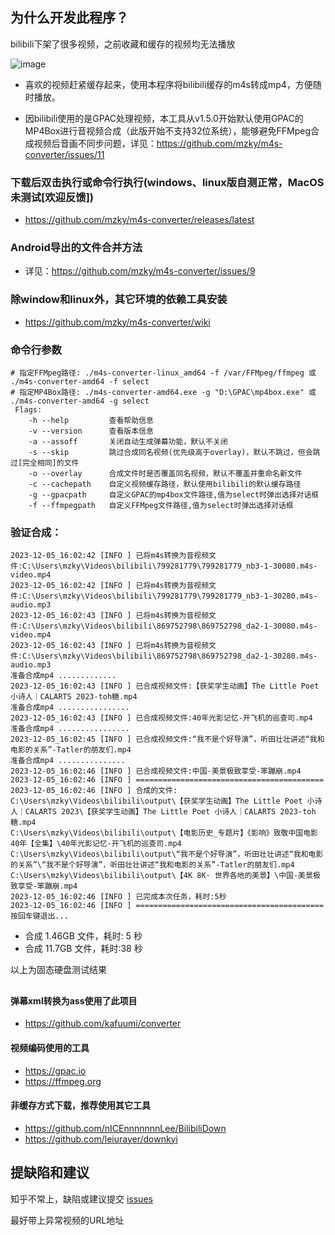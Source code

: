 ## 为什么开发此程序？
bilibili下架了很多视频，之前收藏和缓存的视频均无法播放

![image](https://github.com/mzky/m4s-converter/assets/13345233/ea8bc799-e47d-40ca-bde4-c47193f0e453)

- 喜欢的视频赶紧缓存起来，使用本程序将bilibili缓存的m4s转成mp4，方便随时播放。

- 因bilibili使用的是GPAC处理视频，本工具从v1.5.0开始默认使用GPAC的MP4Box进行音视频合成（此版开始不支持32位系统），能够避免FFMpeg合成视频后音画不同步问题，详见：https://github.com/mzky/m4s-converter/issues/11


### 下载后双击执行或命令行执行(windows、linux版自测正常，MacOS未测试[欢迎反馈])
- https://github.com/mzky/m4s-converter/releases/latest


### Android导出的文件合并方法 
- 详见：https://github.com/mzky/m4s-converter/issues/9


### 除window和linux外，其它环境的依赖工具安装
- https://github.com/mzky/m4s-converter/wiki


### 命令行参数
```
# 指定FFMpeg路径: ./m4s-converter-linux_amd64 -f /var/FFMpeg/ffmpeg 或 ./m4s-converter-amd64 -f select
# 指定MP4Box路径: ./m4s-converter-amd64.exe -g "D:\GPAC\mp4box.exe" 或 ./m4s-converter-amd64 -g select
 Flags: 
    -h --help         查看帮助信息
    -v --version      查看版本信息
    -a --assoff       关闭自动生成弹幕功能，默认不关闭
    -s --skip         跳过合成同名视频(优先级高于overlay)，默认不跳过，但会跳过[完全相同]的文件
    -o --overlay      合成文件时是否覆盖同名视频，默认不覆盖并重命名新文件
    -c --cachepath    自定义视频缓存路径，默认使用bilibili的默认缓存路径
    -g --gpacpath     自定义GPAC的mp4box文件路径,值为select时弹出选择对话框
    -f --ffmpegpath   自定义FFMpeg文件路径,值为select时弹出选择对话框
```


### 验证合成：
```
2023-12-05_16:02:42 [INFO ] 已将m4s转换为音视频文件:C:\Users\mzky\Videos\bilibili\799281779\799281779_nb3-1-30080.m4s-video.mp4
2023-12-05_16:02:42 [INFO ] 已将m4s转换为音视频文件:C:\Users\mzky\Videos\bilibili\799281779\799281779_nb3-1-30280.m4s-audio.mp3
2023-12-05_16:02:43 [INFO ] 已将m4s转换为音视频文件:C:\Users\mzky\Videos\bilibili\869752798\869752798_da2-1-30080.m4s-video.mp4
2023-12-05_16:02:43 [INFO ] 已将m4s转换为音视频文件:C:\Users\mzky\Videos\bilibili\869752798\869752798_da2-1-30280.m4s-audio.mp3
准备合成mp4 .............
2023-12-05_16:02:43 [INFO ] 已合成视频文件:【获奖学生动画】The Little Poet 小诗人｜CALARTS 2023-toh糖.mp4
准备合成mp4 ................
2023-12-05_16:02:43 [INFO ] 已合成视频文件:40年光影记忆-开飞机的巡查司.mp4
准备合成mp4 ................
2023-12-05_16:02:45 [INFO ] 已合成视频文件:“我不是个好导演”，听田壮壮讲述“我和电影的关系”-Tatler的朋友们.mp4
准备合成mp4 ...............
2023-12-05_16:02:46 [INFO ] 已合成视频文件:中国-美景极致享受-笨蹦崩.mp4
2023-12-05_16:02:46 [INFO ] ==========================================
2023-12-05_16:02:46 [INFO ] 合成的文件:
C:\Users\mzky\Videos\bilibili\output\【获奖学生动画】The Little Poet 小诗人｜CALARTS 2023\【获奖学生动画】The Little Poet 小诗人｜CALARTS 2023-toh糖.mp4
C:\Users\mzky\Videos\bilibili\output\【电影历史_专题片】《影响》致敬中国电影40年【全集】\40年光影记忆-开飞机的巡查司.mp4
C:\Users\mzky\Videos\bilibili\output\“我不是个好导演”，听田壮壮讲述“我和电影的关系”\“我不是个好导演”，听田壮壮讲述“我和电影的关系”-Tatler的朋友们.mp4
C:\Users\mzky\Videos\bilibili\output\【4K 8K- 世界各地的美景】\中国-美景极致享受-笨蹦崩.mp4
2023-12-05_16:02:46 [INFO ] 已完成本次任务，耗时:5秒
2023-12-05_16:02:46 [INFO ] ==========================================
按回车键退出...
```

- 合成 1.46GB 文件，耗时: 5 秒
- 合成 11.7GB 文件，耗时:38 秒

以上为固态硬盘测试结果

##
#### 弹幕xml转换为ass使用了此项目
- https://github.com/kafuumi/converter


#### 视频编码使用的工具
- https://gpac.io
- https://ffmpeg.org


#### 非缓存方式下载，推荐使用其它工具
- https://github.com/nICEnnnnnnnLee/BilibiliDown
- https://github.com/leiurayer/downkyi


## 提缺陷和建议

知乎不常上，缺陷或建议提交 [issues](https://github.com/mzky/m4s-converter/issues/new/choose) 

最好带上异常视频的URL地址
